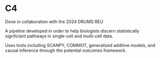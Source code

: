 # C4

Done in collaboration with the 2024 DRUMS REU

A pipeline developed in order to help biologists discern statistically signficiant pathways in single-cell and multi-cell data.

Uses tools including SCANPY, COMMOT, generalized additive models, and causal inference through the potential outcomes framework.
